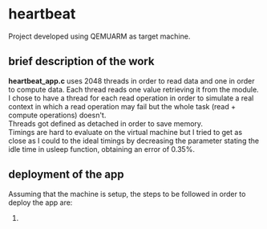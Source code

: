# heartbeat

Project developed using QEMUARM as target machine.

## brief description of the work
**heartbeat_app.c** uses 2048 threads in order to read data and one in order to compute data.
Each thread reads one value retrieving it from the module. I chose to have a thread for each read operation in order to simulate a real context in which a read operation may fail but the whole task (read + compute operations) doesn't.  
Threads got defined as detached in order to save memory.  
Timings are hard to evaluate on the virtual machine but I tried to get as close as I could to the ideal timings by decreasing the parameter stating the idle time in usleep function, obtaining an error of 0.35%.

## deployment of the app
Assuming that the machine is setup, the steps to be followed in order to deploy the app are:
  
  1) 
